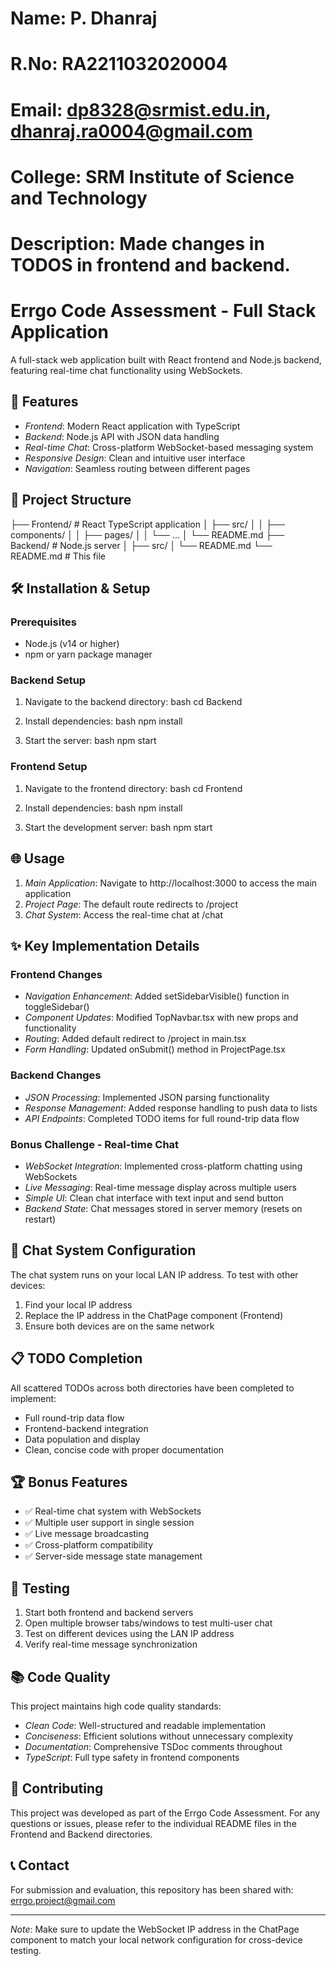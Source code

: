 # Name: P. Dhanraj
# R.No: RA2211032020004
# Email: dp8328@srmist.edu.in, dhanraj.ra0004@gmail.com
# College: SRM Institute of Science and Technology
# Description: Made changes in TODOS in frontend and backend. 
# Errgo Code Assessment - Full Stack Application

A full-stack web application built with React frontend and Node.js backend, featuring real-time chat functionality using WebSockets.

## 🚀 Features

- *Frontend*: Modern React application with TypeScript
- *Backend*: Node.js API with JSON data handling
- *Real-time Chat*: Cross-platform WebSocket-based messaging system
- *Responsive Design*: Clean and intuitive user interface
- *Navigation*: Seamless routing between different pages

## 📁 Project Structure


├── Frontend/           # React TypeScript application
│   ├── src/
│   │   ├── components/
│   │   ├── pages/
│   │   └── ...
│   └── README.md
├── Backend/            # Node.js server
│   ├── src/
│   └── README.md
└── README.md          # This file


## 🛠 Installation & Setup

### Prerequisites
- Node.js (v14 or higher)
- npm or yarn package manager

### Backend Setup
1. Navigate to the backend directory:
   bash
   cd Backend
   

2. Install dependencies:
   bash
   npm install
   

3. Start the server:
   bash
   npm start
   

### Frontend Setup
1. Navigate to the frontend directory:
   bash
   cd Frontend
   

2. Install dependencies:
   bash
   npm install
   

3. Start the development server:
   bash
   npm start
   

## 🌐 Usage

1. *Main Application*: Navigate to http://localhost:3000 to access the main application
2. *Project Page*: The default route redirects to /project
3. *Chat System*: Access the real-time chat at /chat

## ✨ Key Implementation Details

### Frontend Changes
- *Navigation Enhancement*: Added setSidebarVisible() function in toggleSidebar()
- *Component Updates*: Modified TopNavbar.tsx with new props and functionality
- *Routing*: Added default redirect to /project in main.tsx
- *Form Handling*: Updated onSubmit() method in ProjectPage.tsx

### Backend Changes
- *JSON Processing*: Implemented JSON parsing functionality
- *Response Management*: Added response handling to push data to lists
- *API Endpoints*: Completed TODO items for full round-trip data flow

### Bonus Challenge - Real-time Chat
- *WebSocket Integration*: Implemented cross-platform chatting using WebSockets
- *Live Messaging*: Real-time message display across multiple users
- *Simple UI*: Clean chat interface with text input and send button
- *Backend State*: Chat messages stored in server memory (resets on restart)

## 🔧 Chat System Configuration

The chat system runs on your local LAN IP address. To test with other devices:

1. Find your local IP address
2. Replace the IP address in the ChatPage component (Frontend)
3. Ensure both devices are on the same network

## 📋 TODO Completion

All scattered TODOs across both directories have been completed to implement:
- Full round-trip data flow
- Frontend-backend integration
- Data population and display
- Clean, concise code with proper documentation

## 🏆 Bonus Features

- ✅ Real-time chat system with WebSockets
- ✅ Multiple user support in single session
- ✅ Live message broadcasting
- ✅ Cross-platform compatibility
- ✅ Server-side message state management

## 🧪 Testing

1. Start both frontend and backend servers
2. Open multiple browser tabs/windows to test multi-user chat
3. Test on different devices using the LAN IP address
4. Verify real-time message synchronization

## 📚 Code Quality

This project maintains high code quality standards:
- *Clean Code*: Well-structured and readable implementation
- *Conciseness*: Efficient solutions without unnecessary complexity
- *Documentation*: Comprehensive TSDoc comments throughout
- *TypeScript*: Full type safety in frontend components

## 🤝 Contributing

This project was developed as part of the Errgo Code Assessment. For any questions or issues, please refer to the individual README files in the Frontend and Backend directories.

## 📞 Contact

For submission and evaluation, this repository has been shared with: errgo.project@gmail.com

---

*Note*: Make sure to update the WebSocket IP address in the ChatPage component to match your local network configuration for cross-device testing.
